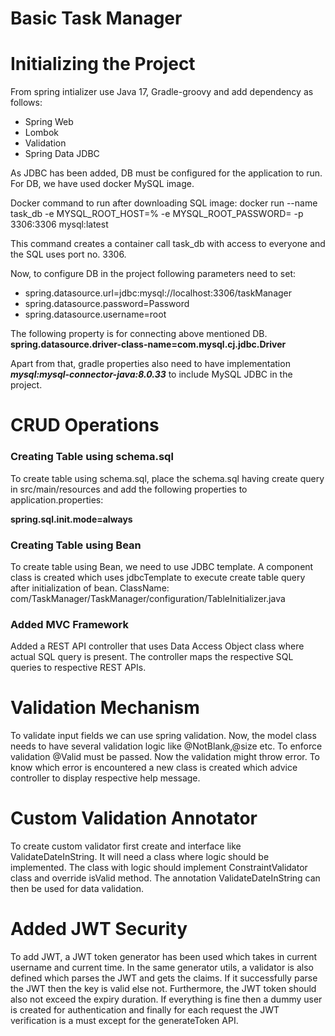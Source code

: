 # Basic Task Manager

# Initializing the Project

From spring intializer use Java 17, Gradle-groovy and add dependency as follows:

* Spring Web
* Lombok
* Validation
* Spring Data JDBC

As JDBC has been added, DB must be configured for the application to run. For DB, we have used docker MySQL image.

Docker command to run after downloading SQL image:
docker run --name task_db -e MYSQL_ROOT_HOST=% -e MYSQL_ROOT_PASSWORD=<Password> -p 3306:3306 mysql:latest

This command creates a container call task_db with access to everyone and the SQL uses port no. 3306. 

Now, to configure DB in the project following parameters need to set:
* spring.datasource.url=jdbc:mysql://localhost:3306/taskManager
* spring.datasource.password=Password
* spring.datasource.username=root

The following property is for connecting above mentioned DB.
**spring.datasource.driver-class-name=com.mysql.cj.jdbc.Driver**

Apart from that, gradle properties also need to have implementation _**mysql:mysql-connector-java:8.0.33**_ to include MySQL JDBC in the project.

# CRUD Operations

### Creating Table using schema.sql

To  create table using schema.sql, place the schema.sql having create query in src/main/resources and add the following properties to application.properties:

**spring.sql.init.mode=always**

### Creating Table using Bean

To create table using Bean, we need to use JDBC template. A component class is created which uses jdbcTemplate to execute create table query after initialization of bean. ClassName: com/TaskManager/TaskManager/configuration/TableInitializer.java

### Added  MVC Framework

Added a REST API controller that uses Data Access Object class where actual SQL query is present. The controller maps the respective SQL queries to respective REST APIs.

# Validation Mechanism

To validate input fields we can use spring validation. Now, the model class needs to have several validation logic like @NotBlank,@size etc. To enforce validation @Valid must be passed.
Now the validation might throw error. To know which error is encountered a new class is created which advice controller to display respective help message.

# Custom Validation Annotator

To create custom validator first create and interface like ValidateDateInString. It will need a class where logic should be implemented. The class with logic should implement ConstraintValidator class and override isValid method. The annotation ValidateDateInString can then be used for data validation.

# Added JWT Security

To add JWT, a JWT token generator has been used which takes in current username and current time. In the same generator utils, a validator is also defined which parses the JWT and gets the claims. If it successfully parse the JWT then the key is valid else not. Furthermore, the JWT token should also not exceed the expiry duration. If everything is fine then a dummy user is created for authentication and finally for each request the JWT verification is a must except for the generateToken API.